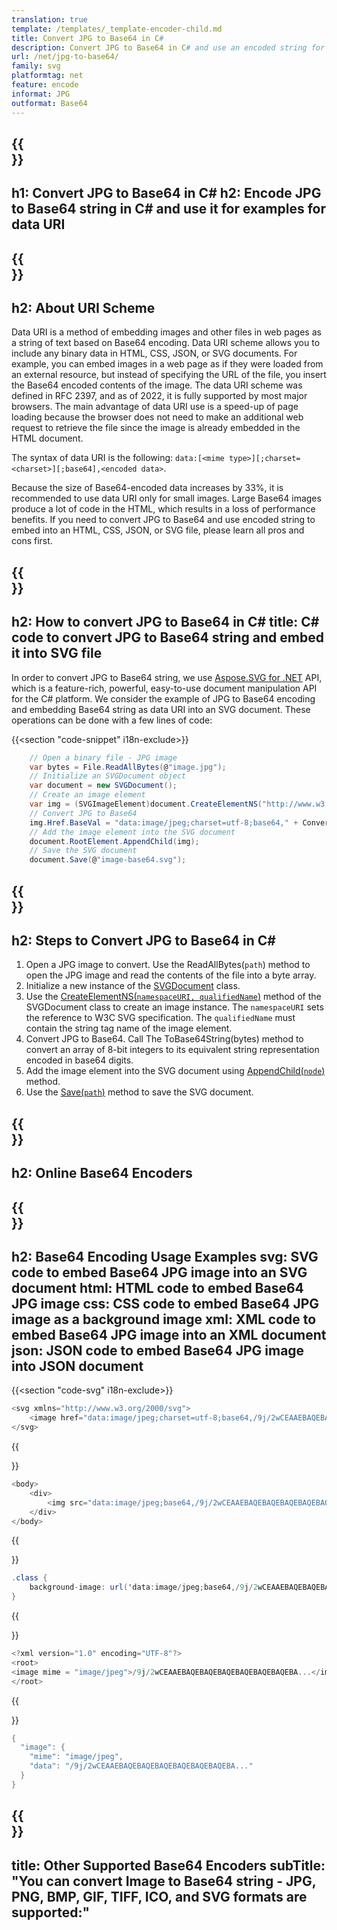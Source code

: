 ```yaml
---
translation: true
template: /templates/_template-encoder-child.md
title: Convert JPG to Base64 in C# 
description: Convert JPG to Base64 in C# and use an encoded string for data URI. Embed it into HTML, CSS, XML, JSON and others.
url: /net/jpg-to-base64/
family: svg
platformtag: net
feature: encode
informat: JPG
outformat: Base64
---
```


{{<section banner>}}
---
h1: Convert JPG to Base64 in C#
h2: Encode JPG to Base64 string in C# and use it for examples for data URI
---

{{<section overview>}}
---
h2: About URI Scheme
---

Data URI is a method of embedding images and other files in web pages as a string of text based on Base64 encoding. Data URI scheme allows you to include any binary data in HTML, CSS, JSON, or SVG documents. For example, you can embed images in a web page as if they were loaded from an external resource, but instead of specifying the URL of the file, you insert the Base64 encoded contents of the image. The data URI scheme was defined in RFC 2397, and as of 2022, it is fully supported by most major browsers. The main advantage of data URI use is a speed-up of page loading because the browser does not need to make an additional web request to retrieve the file since the image is already embedded in the HTML document.

The syntax of data URI is the following: `data:[<mime type>][;charset=<charset>][;base64],<encoded data>`.

Because the size of Base64-encoded data increases by 33%, it is recommended to use data URI only for small images. Large Base64 images produce a lot of code in the HTML, which results in a loss of performance benefits. If you need to convert JPG to Base64 and use encoded string to embed into an HTML, CSS, JSON, or SVG file, please learn all pros and cons first. 

{{<section code-text>}}
---
h2: How to convert JPG to Base64 in C#
title: C# code to convert JPG to Base64 string and embed it into SVG file
---

In order to convert JPG to Base64 string, we use [Aspose.SVG for .NET](https://products.aspose.com/svg/net/) API, which is a feature-rich, powerful, easy-to-use document manipulation API for the C# platform. We consider the example of JPG to Base64 encoding and embedding Base64 string as data URI into an SVG document. These operations can be done with a few lines of code:

{{<section "code-snippet" i18n-exclude>}}

```cs
    // Open a binary file - JPG image
    var bytes = File.ReadAllBytes(@"image.jpg");
    // Initialize an SVGDocument object
    var document = new SVGDocument();
    // Create an image element
    var img = (SVGImageElement)document.CreateElementNS("http://www.w3.org/2000/svg", "image");
    // Convert JPG to Base64
    img.Href.BaseVal = "data:image/jpeg;charset=utf-8;base64," + Convert.ToBase64String(bytes);
    // Add the image element into the SVG document
    document.RootElement.AppendChild(img);
    // Save the SVG document
    document.Save(@"image-base64.svg");
```

{{<section steps>}}
---
h2: Steps to Convert JPG to Base64 in C#
---

1. Open a JPG image to convert. Use the ReadAllBytes(`path`) method to open the JPG image and read the contents of the file into a byte array. 
1. Initialize a new instance of the [SVGDocument](https://reference.aspose.com/svg/net/aspose.svg/svgdocument/svgdocument/#constructor) class. 
1. Use the [CreateElementNS(`namespaceURI, qualifiedName`)](https://reference.aspose.com/svg/net/aspose.svg.dom/document/createelementns/#createelementns) method of the SVGDocument class to create an image instance. The `namespaceURI` sets the reference to W3C SVG specification. The `qualifiedName` must contain the string tag name of the image element.
1. Convert JPG to Base64. Call The ToBase64String(bytes) method to convert an array of 8-bit integers to its equivalent string representation encoded in base64 digits.
1. Add the image element into the SVG document using [AppendChild(`node`)](https://reference.aspose.com/svg/net/aspose.svg.dom/node/appendchild/) method.
1. Use the [Save(`path`)](https://reference.aspose.com/svg/net/aspose.svg/svgdocument/save/) method to save the SVG document.


{{<section online-encoder>}}
---
h2: Online Base64 Encoders
---

{{<section examples>}}
---
h2: Base64 Encoding Usage Examples
svg: SVG code to embed Base64 JPG image into an SVG document
html: HTML code to embed Base64 JPG image
css: CSS code to embed Base64 JPG image as a background image
xml: XML code to embed Base64 JPG image into an XML document
json: JSON code to embed Base64 JPG image into JSON document
---

{{<section "code-svg" i18n-exclude>}}

```cs
<svg xmlns="http://www.w3.org/2000/svg">
	<image href="data:image/jpeg;charset=utf-8;base64,/9j/2wCEAAEBAQEBAQEBAQEBAQEBAQEBAQEBA..." alt="Blue circle"/>
</svg>
```

{{<section code-html>}}

```cs
<body>
    <div>
        <img src="data:image/jpeg;base64,/9j/2wCEAAEBAQEBAQEBAQEBAQEBAQEBAQEBA..." alt="Blue circle">
    </div>
</body>
```

{{<section code-css>}}

```cs
.class {
    background-image: url('data:image/jpeg;base64,/9j/2wCEAAEBAQEBAQEBAQEBAQEBAQEBAQEBA...');
}
```

{{<section code-xml>}}

```cs
<?xml version="1.0" encoding="UTF-8"?>
<root>
<image mime = "image/jpeg">/9j/2wCEAAEBAQEBAQEBAQEBAQEBAQEBAQEBA...</image>
</root>
```

{{<section code-json>}}

```cs
{
  "image": {
    "mime": "image/jpeg",
    "data": "/9j/2wCEAAEBAQEBAQEBAQEBAQEBAQEBAQEBA..."
  }
}
```

{{<section other-encoders>}}
---
title: Other Supported Base64 Encoders
subTitle: "You can convert Image to Base64 string - JPG, PNG, BMP, GIF, TIFF, ICO, and SVG formats are supported:"
---